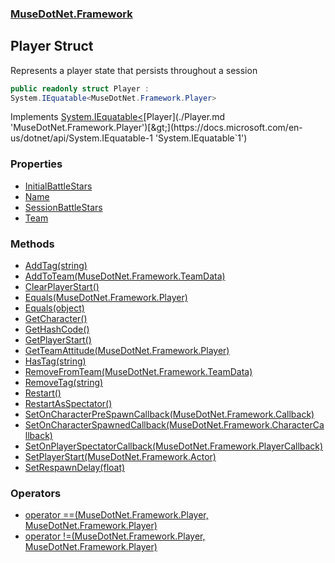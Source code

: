 ### [MuseDotNet.Framework](./MuseDotNet-Framework.md 'MuseDotNet.Framework')
## Player Struct
Represents a player state that persists throughout a session  
```csharp
public readonly struct Player :
System.IEquatable<MuseDotNet.Framework.Player>
```
Implements [System.IEquatable&lt;](https://docs.microsoft.com/en-us/dotnet/api/System.IEquatable-1 'System.IEquatable`1')[Player](./Player.md 'MuseDotNet.Framework.Player')[&gt;](https://docs.microsoft.com/en-us/dotnet/api/System.IEquatable-1 'System.IEquatable`1')  
### Properties
- [InitialBattleStars](./Player-InitialBattleStars.md 'MuseDotNet.Framework.Player.InitialBattleStars')
- [Name](./Player-Name.md 'MuseDotNet.Framework.Player.Name')
- [SessionBattleStars](./Player-SessionBattleStars.md 'MuseDotNet.Framework.Player.SessionBattleStars')
- [Team](./Player-Team.md 'MuseDotNet.Framework.Player.Team')
### Methods
- [AddTag(string)](./Player-AddTag(string).md 'MuseDotNet.Framework.Player.AddTag(string)')
- [AddToTeam(MuseDotNet.Framework.TeamData)](./Player-AddToTeam(TeamData).md 'MuseDotNet.Framework.Player.AddToTeam(MuseDotNet.Framework.TeamData)')
- [ClearPlayerStart()](./Player-ClearPlayerStart().md 'MuseDotNet.Framework.Player.ClearPlayerStart()')
- [Equals(MuseDotNet.Framework.Player)](./Player-Equals(Player).md 'MuseDotNet.Framework.Player.Equals(MuseDotNet.Framework.Player)')
- [Equals(object)](./Player-Equals(object).md 'MuseDotNet.Framework.Player.Equals(object)')
- [GetCharacter()](./Player-GetCharacter().md 'MuseDotNet.Framework.Player.GetCharacter()')
- [GetHashCode()](./Player-GetHashCode().md 'MuseDotNet.Framework.Player.GetHashCode()')
- [GetPlayerStart()](./Player-GetPlayerStart().md 'MuseDotNet.Framework.Player.GetPlayerStart()')
- [GetTeamAttitude(MuseDotNet.Framework.Player)](./Player-GetTeamAttitude(Player).md 'MuseDotNet.Framework.Player.GetTeamAttitude(MuseDotNet.Framework.Player)')
- [HasTag(string)](./Player-HasTag(string).md 'MuseDotNet.Framework.Player.HasTag(string)')
- [RemoveFromTeam(MuseDotNet.Framework.TeamData)](./Player-RemoveFromTeam(TeamData).md 'MuseDotNet.Framework.Player.RemoveFromTeam(MuseDotNet.Framework.TeamData)')
- [RemoveTag(string)](./Player-RemoveTag(string).md 'MuseDotNet.Framework.Player.RemoveTag(string)')
- [Restart()](./Player-Restart().md 'MuseDotNet.Framework.Player.Restart()')
- [RestartAsSpectator()](./Player-RestartAsSpectator().md 'MuseDotNet.Framework.Player.RestartAsSpectator()')
- [SetOnCharacterPreSpawnCallback(MuseDotNet.Framework.Callback)](./Player-SetOnCharacterPreSpawnCallback(Callback).md 'MuseDotNet.Framework.Player.SetOnCharacterPreSpawnCallback(MuseDotNet.Framework.Callback)')
- [SetOnCharacterSpawnedCallback(MuseDotNet.Framework.CharacterCallback)](./Player-SetOnCharacterSpawnedCallback(CharacterCallback).md 'MuseDotNet.Framework.Player.SetOnCharacterSpawnedCallback(MuseDotNet.Framework.CharacterCallback)')
- [SetOnPlayerSpectatorCallback(MuseDotNet.Framework.PlayerCallback)](./Player-SetOnPlayerSpectatorCallback(PlayerCallback).md 'MuseDotNet.Framework.Player.SetOnPlayerSpectatorCallback(MuseDotNet.Framework.PlayerCallback)')
- [SetPlayerStart(MuseDotNet.Framework.Actor)](./Player-SetPlayerStart(Actor).md 'MuseDotNet.Framework.Player.SetPlayerStart(MuseDotNet.Framework.Actor)')
- [SetRespawnDelay(float)](./Player-SetRespawnDelay(float).md 'MuseDotNet.Framework.Player.SetRespawnDelay(float)')
### Operators
- [operator ==(MuseDotNet.Framework.Player, MuseDotNet.Framework.Player)](./Player-op_Equality(Player_Player).md 'MuseDotNet.Framework.Player.op_Equality(MuseDotNet.Framework.Player, MuseDotNet.Framework.Player)')
- [operator !=(MuseDotNet.Framework.Player, MuseDotNet.Framework.Player)](./Player-op_Inequality(Player_Player).md 'MuseDotNet.Framework.Player.op_Inequality(MuseDotNet.Framework.Player, MuseDotNet.Framework.Player)')
